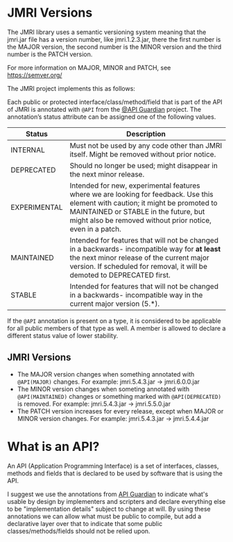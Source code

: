 # JMRI Versions

The JMRI library uses a semantic versioning system meaning that the jmri.jar file has
a version number, like jmri.1.2.3.jar, there the first number is the MAJOR version,
the second number is the MINOR version and the third number is the PATCH version.

For more information on MAJOR, MINOR and PATCH, see https://semver.org/

The JMRI project implements this as follows:

Each public or protected interface/class/method/field that is part of the API of JMRI
is annotated with `@API` from the [@API Guardian](https://github.com/apiguardian-team/apiguardian)
project. The annotation’s status attribute can be assigned one of the following values.

Status | Description
------ | -----------
INTERNAL | Must not be used by any code other than JMRI itself. Might be removed without prior notice.
DEPRECATED | Should no longer be used; might disappear in the next minor release.
EXPERIMENTAL | Intended for new, experimental features where we are looking for feedback. Use this element with caution; it might be promoted to MAINTAINED or STABLE in the future, but might also be removed without prior notice, even in a patch.
MAINTAINED | Intended for features that will not be changed in a backwards- incompatible way for **at least** the next minor release of the current major version. If scheduled for removal, it will be demoted to DEPRECATED first.
STABLE | Intended for features that will not be changed in a backwards- incompatible way in the current major version (5.*).

If the `@API` annotation is present on a type, it is considered to be applicable for all public members of that type as well. A member is allowed to declare a different status value of lower stability.

## JMRI Versions

* The MAJOR version changes when something annotated with `@API(MAJOR)` changes. For example: jmri.5.4.3.jar -> jmri.6.0.0.jar
* The MINOR version changes when someting annotated with `@API(MAINTAINED)` changes or something marked with `@API(DEPRECATED)` is removed. For example: jmri.5.4.3.jar -> jmri.5.5.0.jar
* The PATCH version increases for every release, except when MAJOR or MINOR version changes. For example: jmri.5.4.3.jar -> jmri.5.4.4.jar

# What is an API?

An API (Application Programming Interface) is a set of interfaces, classes, methods and fields that is declared to be used by software that is using the API.



I suggest we use the annotations from [API Guardian](https://github.com/apiguardian-team/apiguardian)
to indicate what's usable by design by implementers and scripters and declare everything else to be
"implementation details" subject to change at will. By using these annotations we can allow what must
be public to compile, but add a declarative layer over that to indicate that some public classes/methods/fields should not be relied upon.
